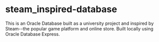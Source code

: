 # steam_inspired-database
This is an Oracle Database built as a university project and inspired by Steam--the popular game platform and online store. Built locally using Oracle Database Express.
